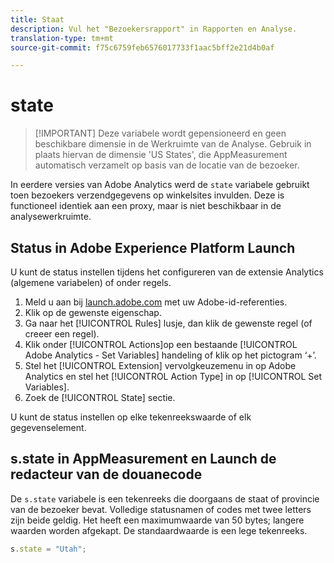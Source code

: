 ```yaml
---
title: Staat
description: Vul het "Bezoekersrapport" in Rapporten en Analyse.
translation-type: tm+mt
source-git-commit: f75c6759feb6576017733f1aac5bff2e21d4b0af

---
```



# state

> [!IMPORTANT] Deze variabele wordt gepensioneerd en geen beschikbare dimensie in de Werkruimte van de Analyse. Gebruik in plaats hiervan de dimensie &#39;US States&#39;, die AppMeasurement automatisch verzamelt op basis van de locatie van de bezoeker.

In eerdere versies van Adobe Analytics werd de `state` variabele gebruikt toen bezoekers verzendgegevens op winkelsites invulden. Deze is functioneel identiek aan een proxy, maar is niet beschikbaar in de analysewerkruimte.

## Status in Adobe Experience Platform Launch

U kunt de status instellen tijdens het configureren van de extensie Analytics (algemene variabelen) of onder regels.

1. Meld u aan bij [launch.adobe.com](https://launch.adobe.com) met uw Adobe-id-referenties.
2. Klik op de gewenste eigenschap.
3. Ga naar het [!UICONTROL Rules] lusje, dan klik de gewenste regel (of creeer een regel).
4. Klik onder [!UICONTROL Actions]op een bestaande [!UICONTROL Adobe Analytics - Set Variables] handeling of klik op het pictogram ‘+’.
5. Stel het [!UICONTROL Extension] vervolgkeuzemenu in op Adobe Analytics en stel het [!UICONTROL Action Type] in op [!UICONTROL Set Variables].
6. Zoek de [!UICONTROL State] sectie.

U kunt de status instellen op elke tekenreekswaarde of elk gegevenselement.

## s.state in AppMeasurement en Launch de redacteur van de douanecode

De `s.state` variabele is een tekenreeks die doorgaans de staat of provincie van de bezoeker bevat. Volledige statusnamen of codes met twee letters zijn beide geldig. Het heeft een maximumwaarde van 50 bytes; langere waarden worden afgekapt. De standaardwaarde is een lege tekenreeks.

```js
s.state = "Utah";
```
